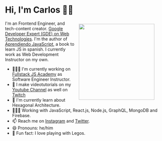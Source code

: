 # Hi, I'm Carlos 👋🏽

<img src="https://github.com/carlosazaustre/carlosazaustre/blob/main/carlos-azaustre.png" style="margin: 10px; width: 250px; float: right;" />

I'm an Frontend Engineer, and tech-content creator. [Google Developer Expert (GDE) on Web Technologies](https://developers.google.com/community/experts/directory/profile/profile-carlos_azaustre). I'm the author of [Aprendiendo JavaScript](https://leanpub.com/aprendiendo-javascript), a book to learn JS in spanish. I currently work as Web Development Instructor on my own. 

- 👨🏽‍🏫  I'm currently working on [Fullstack JS Academy](https://fullstackjs.academy) as Software Engineer Instructor.
- 📼  I make videotutorials on my [Youtube Channel](https://youtube.com/carlosazaustre?sub_confirmation=1) as well on [Twitch](https://twitch.tv/carlosazaustre)
- 🌱  I'm currently learn about Hexagonal Architecture.
- 👨🏽‍💻  Working with JavaScript, React.js, Node.js, GraphQL, MongoDB and Firebase.
- 📫  Reach me on [Instagram](https://instagram.com/carlosazaustre) and [Twitter](https://twitter.com/carlosazaustre).
- 😄 Pronouns: he/him
- 🧱 Fun fact: I love playing with Legos.